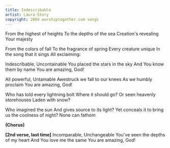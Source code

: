 ```yaml
---
title: Indescribable
artist: Laura Story
copyright: 2004 worshiptogether.com songs
---
```


From the highest of heights
To the depths of the sea
Creation's revealing Your majesty

From the colors of fall
To the fragrance of spring
Every creature unique
In the song that it sings
All exclaiming:

Indescribable, Uncontainable
You placed the stars in the sky
And You know them by name
You are amazing, God!

All powerful, Untamable
Awestruck we fall to our knees
As we humbly proclaim
You are amazing, God!

Who has told every lightning bolt
Where it should go?
Or seen heavenly storehouses
Laden with snow?

Who imagined the sun
And gives source to its light?
Yet conceals it to bring us the coolness of night?
None can fathom

<strong>(Chorus)</strong>

<strong>[2nd verse, last time]</strong>
Incomparable, Unchangeable
You've seen the depths of my heart
And You love me the same
You are amazing, God!